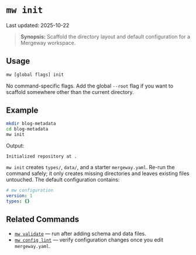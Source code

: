 # `mw init`

Last updated: 2025-10-22

> **Synopsis:** Scaffold the directory layout and default configuration for a Mergeway workspace.

## Usage

```bash
mw [global flags] init
```

No command-specific flags. Add the global `--root` flag if you want to scaffold somewhere other than the current directory.

## Example

```bash
mkdir blog-metadata
cd blog-metadata
mw init
```

Output:

```
Initialized repository at .
```

`mw init` creates `types/`, `data/`, and a starter `mergeway.yaml`. Re-run the command safely; it only creates missing directories and leaves existing files untouched.
The default configuration contains:

```yaml
# mw configuration
version: 1
types: {}
```

## Related Commands

- [`mw validate`](validate.md) — run after adding schema and data files.
- [`mw config lint`](config-lint.md) — verify configuration changes once you edit `mergeway.yaml`.
